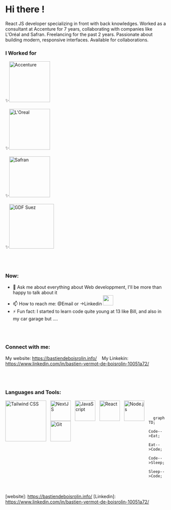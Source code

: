 <!--
**Bastien repo** is a ✨ _special_ ✨ repository because its `README.md` (this file) appears on your GitHub profile.
-->

# Hi there !
React JS developer specializing in front with back knowledges. Worked as a consultant at Accenture for 7 years, collaborating with companies like L'Oréal and Safran. Freelancing for the past 2 years. Passionate about building modern, responsive interfaces. Available for collaborations.

### I Worked for
<p align="left">
  ✨<img alt="Accenture" width="128px" src="https://upload.wikimedia.org/wikipedia/commons/c/cd/Accenture.svg" style="margin-right: 50px;" /> <br><br>
  ✨<img alt="L'Oreal" width="128px" src="https://upload.wikimedia.org/wikipedia/commons/9/9d/L%27Or%C3%A9al_logo.svg" style="margin-right: 50px;" /> <br><br>
  ✨<img alt="Safran" width="128px" src="https://upload.wikimedia.org/wikipedia/commons/a/a6/Logo_Safran.svg" style="margin-right: 50px;" /> <br><br>
  ✨<img alt="GDF Suez" width="140px" src="https://upload.wikimedia.org/wikipedia/it/a/a8/GDF_Suez.svg" style="margin-right: 50px;" />
</p>

<br/><br/>

### Now:

- 💬 Ask me about everything about Web developpment, I'll be more than happy to talk about it
- 📫 How to reach me: @Email or ->Linkedin
  <img style="width:32px" href="httpslinkedin.com/in/bastien-vermot-de-boisrolin-10051a72/" src="https://cdn.jsdelivr.net/gh/devicons/devicon/icons/linkedin/linkedin-original.svg" />          
- ⚡ Fun fact: I started to learn code quite young at 13 like Bill, and also in my car garage but ....

<br/><br/>

### Connect with me:
My website: https://bastiendeboisrolin.info/
&nbsp;&nbsp;
My Linkekin: https://www.linkedin.com/in/bastien-vermot-de-boisrolin-10051a72/

<br/><br/>

### Languages and Tools: <br/>

<img align="left" alt="Tailwind CSS" width="128px" src="https://cdn.jsdelivr.net/gh/devicons/devicon/icons/tailwindcss/tailwindcss-original-wordmark.svg" style="padding-right:10px;" />
<img align="left" alt="NextJS" width="64px" src="https://cdn.jsdelivr.net/gh/devicons/devicon/icons/nextjs/nextjs-original.svg" style="padding-right:10px;" />
<img align="left" alt="JavaScript" width="64px" src="https://cdn.jsdelivr.net/gh/devicons/devicon/icons/javascript/javascript-original.svg" style="padding-right:10px;" />
<img align="left" alt="React" width="64px" src="https://cdn.jsdelivr.net/gh/devicons/devicon/icons/react/react-original.svg" style="padding-right:10px;" />
<img align="left" alt="Node.js" width="64px" src="https://cdn.jsdelivr.net/gh/devicons/devicon/icons/nodejs/nodejs-original.svg" style="padding-right:10px;" />
<img align="left" alt="Git" width="64px" src="https://cdn.jsdelivr.net/gh/devicons/devicon/icons/git/git-original.svg" style="padding-right:10px;" />

<br/><br/>


```mermaid
  graph TD;
      Code-->Eat;
      Eat-->Code;
      Code-->Sleep;
      Sleep-->Code;
```

<br /><br />
[website]: https://bastiendeboisrolin.info/
[Linkedin]: https://www.linkedin.com/in/bastien-vermot-de-boisrolin-10051a72/

